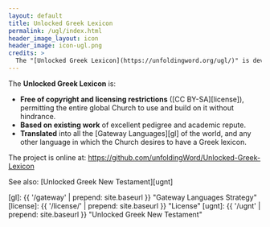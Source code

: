 ```yaml
---
layout: default
title: Unlocked Greek Lexicon
permalink: /ugl/index.html
header_image_layout: icon
header_image: icon-ugl.png
credits: >
  The "[Unlocked Greek Lexicon](https://unfoldingword.org/ugl/)" is developed by [Wycliffe Associates](https://wycliffeassociates.org/) and the [Door43 World Missions Community](https://door43.org/) made available under a [Creative Commons Attribution-ShareAlike 4.0 International](https://creativecommons.org/licenses/by-sa/4.0/) license.
---
```


The **Unlocked Greek Lexicon** is:

- **Free of copyright and licensing restrictions** ([CC BY-SA][license]), permitting the entire global Church to use and build on it without hindrance.
- **Based on existing work** of excellent pedigree and academic repute.
- **Translated** into all the [Gateway Languages][gl] of the world, and any other language in which the Church desires to have a Greek lexicon.

The project is online at: <https://github.com/unfoldingWord/Unlocked-Greek-Lexicon>

See also: [Unlocked Greek New Testament][ugnt]

[gl]: {{ '/gateway' | prepend: site.baseurl }} "Gateway Languages Strategy"
[license]: {{ '/license/' | prepend: site.baseurl }} "License"
[ugnt]: {{ '/ugnt' | prepend: site.baseurl }} "Unlocked Greek New Testament"
